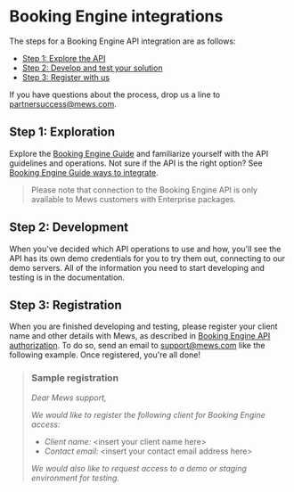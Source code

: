# Booking Engine integrations

The steps for a Booking Engine API integration are as follows:

* [Step 1: Explore the API](#step-1-exploration)
* [Step 2: Develop and test your solution](#step-3-development)
* [Step 3: Register with us](#step-4-registration)

If you have questions about the process, drop us a line to [partnersuccess@mews.com](mailto:partnersuccess@mews.com).

## Step 1: Exploration

Explore the [Booking Engine Guide](https://mews-systems.gitbook.io/booking-engine-guide/) and familiarize yourself with the API guidelines and operations.
Not sure if the API is the right option? See [Booking Engine Guide ways to integrate](https://mews-systems.gitbook.io/booking-engine-guide/faq/ways-to-integrate).

> Please note that connection to the Booking Engine API is only available to Mews customers with Enterprise packages.

## Step 2: Development

When you've decided which API operations to use and how, you'll see the API has its own demo credentials for you to try them out, connecting to our demo servers.
All of the information you need to start developing and testing is in the documentation.

## Step 3: Registration

When you are finished developing and testing, please register your client name and other details with Mews, as described in [Booking Engine API authorization](https://mews-systems.gitbook.io/booking-engine-guide/booking-engine-api/guidelines/authorization).
To do so, send an email to [support@mews.com](mailto:support@mews.com) like the following example. Once registered, you're all done!

> ### Sample registration
>
> _Dear Mews support,_
> 
> _We would like to register the following client for Booking Engine access:_
>
> * _Client name:_ \<insert your client name here\>
> * _Contact email:_ \<insert your contact email address here\>
>
> _We would also like to request access to a demo or staging environment for testing._
>
